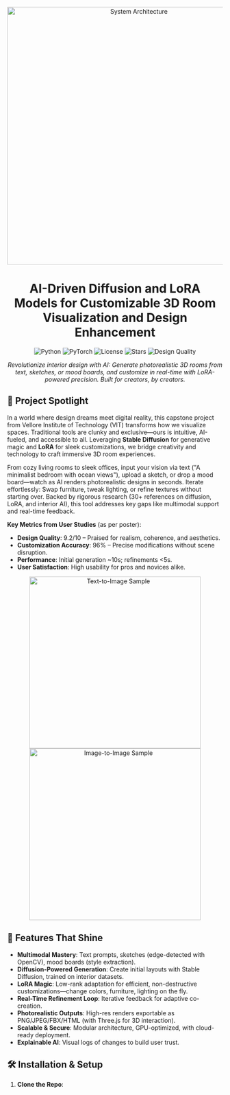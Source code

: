 <p align="center">
  <img src="figures/system_architecture.png" alt="System Architecture" width="600">
</p>

<h1 align="center">AI-Driven Diffusion and LoRA Models for Customizable 3D Room Visualization and Design Enhancement</h1>

<p align="center">
  <img src="https://img.shields.io/badge/Python-3.8%2B-blue?style=for-the-badge&logo=python" alt="Python">
  <img src="https://img.shields.io/badge/PyTorch-2.0%2B-orange?style=for-the-badge&logo=pytorch" alt="PyTorch">
  <img src="https://img.shields.io/badge/License-MIT-yellow?style=for-the-badge" alt="License">
  <img src="https://img.shields.io/github/stars/yourusername/ai-room-designer?style=for-the-badge" alt="Stars">
  <img src="https://img.shields.io/badge/Design%20Quality-9.2%2F10-green?style=for-the-badge" alt="Design Quality">
</p>

<p align="center">
  <em>Revolutionize interior design with AI: Generate photorealistic 3D rooms from text, sketches, or mood boards, and customize in real-time with LoRA-powered precision. Built for creators, by creators.</em>
</p>

## 🌟 Project Spotlight
In a world where design dreams meet digital reality, this capstone project from Vellore Institute of Technology (VIT) transforms how we visualize spaces. Traditional tools are clunky and exclusive—ours is intuitive, AI-fueled, and accessible to all. Leveraging **Stable Diffusion** for generative magic and **LoRA** for sleek customizations, we bridge creativity and technology to craft immersive 3D room experiences.

From cozy living rooms to sleek offices, input your vision via text ("A minimalist bedroom with ocean views"), upload a sketch, or drop a mood board—watch as AI renders photorealistic designs in seconds. Iterate effortlessly: Swap furniture, tweak lighting, or refine textures without starting over. Backed by rigorous research (30+ references on diffusion, LoRA, and interior AI), this tool addresses key gaps like multimodal support and real-time feedback.

**Key Metrics from User Studies** (as per poster):
- **Design Quality**: 9.2/10 – Praised for realism, coherence, and aesthetics.
- **Customization Accuracy**: 96% – Precise modifications without scene disruption.
- **Performance**: Initial generation ~10s; refinements <5s.
- **User Satisfaction**: High usability for pros and novices alike.

<p align="center">
  <img src="figures/sample_output_text2img.png" alt="Text-to-Image Sample" width="400">
  <img src="figures/sample_output_img2img.png" alt="Image-to-Image Sample" width="400">
</p>

## 🚀 Features That Shine
- **Multimodal Mastery**: Text prompts, sketches (edge-detected with OpenCV), mood boards (style extraction).
- **Diffusion-Powered Generation**: Create initial layouts with Stable Diffusion, trained on interior datasets.
- **LoRA Magic**: Low-rank adaptation for efficient, non-destructive customizations—change colors, furniture, lighting on the fly.
- **Real-Time Refinement Loop**: Iterative feedback for adaptive co-creation.
- **Photorealistic Outputs**: High-res renders exportable as PNG/JPEG/FBX/HTML (with Three.js for 3D interaction).
- **Scalable & Secure**: Modular architecture, GPU-optimized, with cloud-ready deployment.
- **Explainable AI**: Visual logs of changes to build user trust.

## 🛠️ Installation & Setup
1. **Clone the Repo**:
